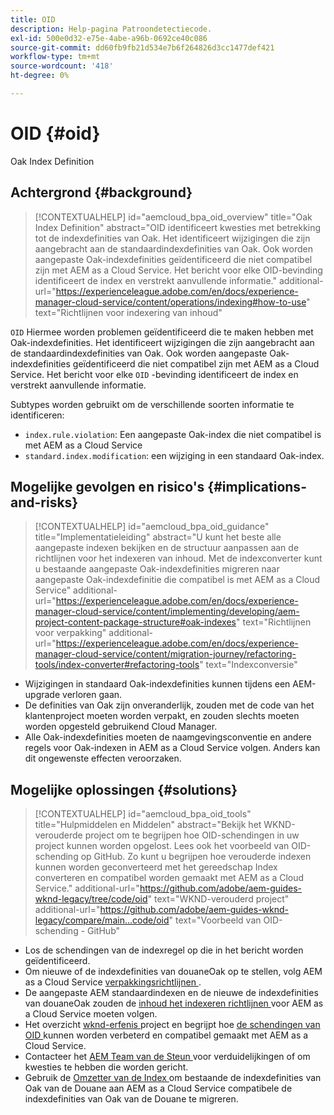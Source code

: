 ```yaml
---
title: OID
description: Help-pagina Patroondetectiecode.
exl-id: 500e0d32-e75e-4abe-a96b-0692ce40c086
source-git-commit: dd60fb9fb21d534e7b6f264826d3cc1477def421
workflow-type: tm+mt
source-wordcount: '418'
ht-degree: 0%

---
```


# OID {#oid}

Oak Index Definition

## Achtergrond {#background}

>[!CONTEXTUALHELP]
>id="aemcloud_bpa_oid_overview"
>title="Oak Index Definition"
>abstract="OID identificeert kwesties met betrekking tot de indexdefinities van Oak. Het identificeert wijzigingen die zijn aangebracht aan de standaardindexdefinities van Oak. Ook worden aangepaste Oak-indexdefinities geïdentificeerd die niet compatibel zijn met AEM as a Cloud Service. Het bericht voor elke OID-bevinding identificeert de index en verstrekt aanvullende informatie."
>additional-url="https://experienceleague.adobe.com/en/docs/experience-manager-cloud-service/content/operations/indexing#how-to-use" text="Richtlijnen voor indexering van inhoud"

`OID` Hiermee worden problemen geïdentificeerd die te maken hebben met Oak-indexdefinities. Het identificeert wijzigingen die zijn aangebracht aan de standaardindexdefinities van Oak. Ook worden aangepaste Oak-indexdefinities geïdentificeerd die niet compatibel zijn met AEM as a Cloud Service. Het bericht voor elke `OID` -bevinding identificeert de index en verstrekt aanvullende informatie.

Subtypes worden gebruikt om de verschillende soorten informatie te identificeren:

* `index.rule.violation`: Een aangepaste Oak-index die niet compatibel is met AEM as a Cloud Service
* `standard.index.modification`: een wijziging in een standaard Oak-index.

## Mogelijke gevolgen en risico&#39;s {#implications-and-risks}

>[!CONTEXTUALHELP]
>id="aemcloud_bpa_oid_guidance"
>title="Implementatieleiding"
>abstract="U kunt het beste alle aangepaste indexen bekijken en de structuur aanpassen aan de richtlijnen voor het indexeren van inhoud. Met de indexconverter kunt u bestaande aangepaste Oak-indexdefinities migreren naar aangepaste Oak-indexdefinitie die compatibel is met AEM as a Cloud Service"
>additional-url="https://experienceleague.adobe.com/en/docs/experience-manager-cloud-service/content/implementing/developing/aem-project-content-package-structure#oak-indexes" text="Richtlijnen voor verpakking"
>additional-url="https://experienceleague.adobe.com/en/docs/experience-manager-cloud-service/content/migration-journey/refactoring-tools/index-converter#refactoring-tools" text="Indexconversie"

* Wijzigingen in standaard Oak-indexdefinities kunnen tijdens een AEM-upgrade verloren gaan.
* De definities van Oak zijn onveranderlijk, zouden met de code van het klantenproject moeten worden verpakt, en zouden slechts moeten worden opgesteld gebruikend Cloud Manager.
* Alle Oak-indexdefinities moeten de naamgevingsconventie en andere regels voor Oak-indexen in AEM as a Cloud Service volgen. Anders kan dit ongewenste effecten veroorzaken.

## Mogelijke oplossingen {#solutions}

>[!CONTEXTUALHELP]
>id="aemcloud_bpa_oid_tools"
>title="Hulpmiddelen en Middelen"
>abstract="Bekijk het WKND-verouderde project om te begrijpen hoe OID-schendingen in uw project kunnen worden opgelost. Lees ook het voorbeeld van OID-schending op GitHub. Zo kunt u begrijpen hoe verouderde indexen kunnen worden geconverteerd met het gereedschap Index converteren en compatibel worden gemaakt met AEM as a Cloud Service."
>additional-url="https://github.com/adobe/aem-guides-wknd-legacy/tree/code/oid" text="WKND-verouderd project"
>additional-url="https://github.com/adobe/aem-guides-wknd-legacy/compare/main...code/oid" text="Voorbeeld van OID-schending - GitHub"

* Los de schendingen van de indexregel op die in het bericht worden geïdentificeerd.
* Om nieuwe of de indexdefinities van douaneOak op te stellen, volg AEM as a Cloud Service [ verpakkingsrichtlijnen ](https://experienceleague.adobe.com/en/docs/experience-manager-cloud-service/content/implementing/developing/aem-project-content-package-structure).
* De aangepaste AEM standaardindexen en de nieuwe de indexdefinities van douaneOak zouden de [ inhoud het indexeren richtlijnen ](https://experienceleague.adobe.com/en/docs/experience-manager-cloud-service/content/operations/indexing#preparing-the-new-index-definition) voor AEM as a Cloud Service moeten volgen.
* Het overzicht [ wknd-erfenis ](https://github.com/adobe/aem-guides-wknd-legacy/tree/code/oid) project en begrijpt hoe [ de schendingen van OID ](https://github.com/adobe/aem-guides-wknd-legacy/compare/main...code/oid) kunnen worden verbeterd en compatibel gemaakt met AEM as a Cloud Service.
* Contacteer het [ AEM Team van de Steun ](https://helpx.adobe.com/enterprise/using/support-for-experience-cloud.html) voor verduidelijkingen of om kwesties te hebben die worden gericht.
* Gebruik de [ Omzetter van de Index ](https://experienceleague.adobe.com/en/docs/experience-manager-cloud-service/content/migration-journey/refactoring-tools/index-converter#refactoring-tools) om bestaande de indexdefinities van Oak van de Douane aan AEM as a Cloud Service compatibele de indexdefinities van Oak van de Douane te migreren.
